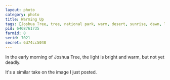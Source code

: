```yaml
---
layout: photo
category: photo
title: Warming Up
tags: [Joshua Tree, tree, national park, warm, desert, sunrise, dawn, landscape, cycomachead, Michael Ball, Canon, 7D]
pid: 6468761735
farmid: 8
serid: 7021
secret: 6d74cc5048
---
```


In the early morning of Joshua Tree, the light is bright and warm, but not yet deadly.

It's a similar take on the image I just posted.
